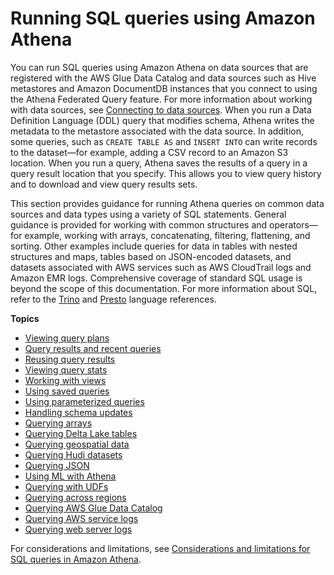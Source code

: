 # Running SQL queries using Amazon Athena<a name="querying-athena-tables"></a>

You can run SQL queries using Amazon Athena on data sources that are registered with the AWS Glue Data Catalog and data sources such as Hive metastores and Amazon DocumentDB instances that you connect to using the Athena Federated Query feature\. For more information about working with data sources, see [Connecting to data sources](work-with-data-stores.md)\. When you run a Data Definition Language \(DDL\) query that modifies schema, Athena writes the metadata to the metastore associated with the data source\. In addition, some queries, such as `CREATE TABLE AS` and `INSERT INTO` can write records to the dataset—for example, adding a CSV record to an Amazon S3 location\. When you run a query, Athena saves the results of a query in a query result location that you specify\. This allows you to view query history and to download and view query results sets\.

This section provides guidance for running Athena queries on common data sources and data types using a variety of SQL statements\. General guidance is provided for working with common structures and operators—for example, working with arrays, concatenating, filtering, flattening, and sorting\. Other examples include queries for data in tables with nested structures and maps, tables based on JSON\-encoded datasets, and datasets associated with AWS services such as AWS CloudTrail logs and Amazon EMR logs\. Comprehensive coverage of standard SQL usage is beyond the scope of this documentation\. For more information about SQL, refer to the [Trino](https://trino.io/docs/current/language.html) and [Presto](https://prestodb.io/docs/current/sql.html) language references\.

**Topics**
+ [Viewing query plans](query-plans.md)
+ [Query results and recent queries](querying.md)
+ [Reusing query results](reusing-query-results.md)
+ [Viewing query stats](query-stats.md)
+ [Working with views](views.md)
+ [Using saved queries](saved-queries.md)
+ [Using parameterized queries](querying-with-prepared-statements.md)
+ [Handling schema updates](handling-schema-updates-chapter.md)
+ [Querying arrays](querying-arrays.md)
+ [Querying Delta Lake tables](delta-lake-tables.md)
+ [Querying geospatial data](querying-geospatial-data.md)
+ [Querying Hudi datasets](querying-hudi.md)
+ [Querying JSON](querying-JSON.md)
+ [Using ML with Athena](querying-mlmodel.md)
+ [Querying with UDFs](querying-udf.md)
+ [Querying across regions](querying-across-regions.md)
+ [Querying AWS Glue Data Catalog](querying-glue-catalog.md)
+ [Querying AWS service logs](querying-aws-service-logs.md)
+ [Querying web server logs](querying-web-server-logs.md)

For considerations and limitations, see [Considerations and limitations for SQL queries in Amazon Athena](other-notable-limitations.md)\.